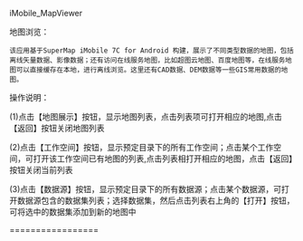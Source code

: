 iMobile_MapViewer

地图浏览：

	该应用基于SuperMap iMobile 7C for Android 构建，展示了不同类型数据的地图，包括离线矢量数据、影像数据；还有访问在线服务地图，比如超图云地图、百度地图等，在线服务地图可以直接缓存在本地，进行离线浏览。这里还有CAD数据、DEM数据等一些GIS常用数据的地图。

操作说明：

  (1)点击【地图展示】按钮，显示地图列表，点击列表项可打开相应的地图,点击【返回】按钮关闭地图列表

  (2)点击【工作空间】按钮，显示预定目录下的所有工作空间；点击某个工作空间，可打开该工作空间已有地图的列表,点击列表相打开相应的地图，点击【返回】按钮关闭当前列表

  (3)点击【数据源】按钮，显示预定目录下的所有数据源；点击某个数据源，可打开数据源包含的数据集列表；选择数据集，然后点击列表右上角的【打开】按钮，可将选中的数据集添加到新的地图中

=================
